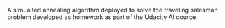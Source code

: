A simualted annealing algorithm deployed to solve the traveling salesman problem developed as homework as part of the Udacity AI cource.